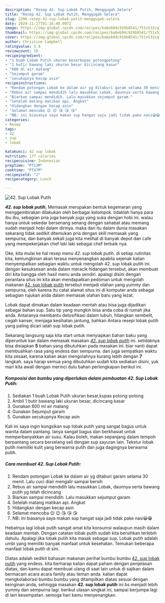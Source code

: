 ```yaml
---
description: "Resep 42. Sup Lobak Putih, Menggugah Selera"
title: "Resep 42. Sup Lobak Putih, Menggugah Selera"
slug: 2296-resep-42-sup-lobak-putih-menggugah-selera
date: 2020-11-27T01:16:48.097Z
image: https://img-global.cpcdn.com/recipes/ba6eb94c919b8541/751x532cq70/42-sup-lobak-putih-foto-resep-utama.jpg
thumbnail: https://img-global.cpcdn.com/recipes/ba6eb94c919b8541/751x532cq70/42-sup-lobak-putih-foto-resep-utama.jpg
cover: https://img-global.cpcdn.com/recipes/ba6eb94c919b8541/751x532cq70/42-sup-lobak-putih-foto-resep-utama.jpg
author: Christine Campbell
ratingvalue: 3.9
reviewcount: 10
recipeingredient:
- "1 buah Lobak Putih ukuran besarkupas potongpotong"
- "1 butir bawang laki ukuran besar dicincang kasar"
- "600 ml air matang"
- "Sejumput garam"
- "secukupnya Kecap asin"
recipeinstructions:
- "Rendam potongan Lobak ke dalam air yg ditaburi garam selama 30 menit. Lalu cuci diair mengalir sampai bersih"
- "Rebus air sampai mendidih lalu masukkan Lobak, daunnya serta bawang putih yg telah dicincang"
- "Biarkan sampai mendidih. Lalu masukkan sejumput garam."
- "Setelah matang matikan api. Angkat"
- "Hidangkan dengan kecap asin"
- "Selamat mencoba 😉 😉 😘 😘 😘"
- "NB: ini biasanya saya makan sup hangat saja jadi tidak pake nasi😀😁"
categories:
- Resep
tags:
- 42
- sup
- lobak

katakunci: 42 sup lobak 
nutrition: 177 calories
recipecuisine: Indonesian
preptime: "PT13M"
cooktime: "PT47M"
recipeyield: "2"
recipecategory: Lunch

---
```



![42. Sup Lobak Putih](https://img-global.cpcdn.com/recipes/ba6eb94c919b8541/751x532cq70/42-sup-lobak-putih-foto-resep-utama.jpg)

<b><i>42. sup lobak putih</i></b>, Memasak merupakan bentuk kegemaran yang menggembirakan dilakukan oleh berbagai kelompok. tidaklah hanya para ibu ibu, sebagian pria juga banyak juga yang suka dengan hobi ini. walau hanya untuk sekedar bersenang senang dengan sahabat atau memang sudah menjadi hobi dalam dirinya. maka dari itu dalam dunia masakan sekarang tidak sedikit ditemukan pria dengan skill memasak yang sempurna, dan banyak sekali juga kita melihat di banyak depot dan cafe yang mempekerjakan chef laki laki sebagai chef terbaik nya.

Oke, kita mulai ke hal resep menu <i>42. sup lobak putih</i>. di setiap rutinitas kita, kemungkinan akan terasa menyenangkan apabila sejenak kalian menyempatkan sebagian waktu untuk mengolah 42. sup lobak putih ini. dengan kesuksesan anda dalam meracik hidangan tersebut, akan membuat diri kita bangga oleh hasil menu anda sendiri. apalagi disini dengan perantara situs ini kita akan mendapatkan pedoman untuk mengolah makanan <u>42. sup lobak putih</u> tersebut menjadi olahan yang yummy dan sempurna, oleh karena itu catat alamat situs ini di komputer anda sebagai sebagian rujukan anda dalam memasak olahan baru yang lezat.

Lobak dapat dimakan dalam keadaan mentah atau bisa juga dijadikan sebagai bahan sup. Satu tip yang mungkin bisa anda coba di rumah jika anda. Antaranya membantu detosifikasi dalam tubuh, hilangkan sembelit, cegah kanser, menjaga kesihatan jantung, bahkan Antara resepi lobak putih yang paling dicari ialah sup lobak putih.


Sekarang langsung saja kita start untuk menyiapkan bahan baku yang diperuntuk kan dalam memasak masakan <u><i>42. sup lobak putih</i></u> ini. setidaknya bisa disiapkan <b>5</b> bahan yang dibutuhkan pada masakan ini. biar nanti dapat membuahkan rasa yang endess dan sempurna. dan juga sempatkan waktu kita sesaat, karena kalian akan mengolahnya kurang lebih dengan <b>7</b> langkah. saya harap semua yang dibutuhkan sudah kita sediakan disini, yuk mari kita awali dengan merinci dulu bahan perlengkapan berikut ini.

<!--inarticleads1-->

##### Komposisi dan bumbu yang diperlukan dalam pembuatan 42. Sup Lobak Putih:

1. Sediakan 1 buah Lobak Putih ukuran besar,kupas potong-potong
1. Ambil 1 butir bawang laki ukuran besar, dicincang kasar
1. Gunakan 600 ml air matang
1. Gunakan Sejumput garam
1. Gunakan secukupnya Kecap asin


Kali ini saya ingin kongsikan sup lobak putih yang sangat bagus untuk wanita dalam pantang. Ianya sangat bagus dan berkhasiat untuk memperbanyakkan air susu. Kalau boleh, makan sepanjang dalam tempoh berpantang secara berselang seli dengan sup sayuran lain. Tekstur lobak putih memiliki kulit yang berwarna putih dan juga dagingnya berwarna putih. 

<!--inarticleads2-->

##### Cara membuat 42. Sup Lobak Putih:

1. Rendam potongan Lobak ke dalam air yg ditaburi garam selama 30 menit. Lalu cuci diair mengalir sampai bersih
1. Rebus air sampai mendidih lalu masukkan Lobak, daunnya serta bawang putih yg telah dicincang
1. Biarkan sampai mendidih. Lalu masukkan sejumput garam.
1. Setelah matang matikan api. Angkat
1. Hidangkan dengan kecap asin
1. Selamat mencoba 😉 😉 😘 😘 😘
1. NB: ini biasanya saya makan sup hangat saja jadi tidak pake nasi😀😁


Hebatnya lagi lobak putih sangat amat kita konsumsi walaupun masih dalam keadaan mentah. Dengan catatan lobak putih sudah kita bersihkan terlebih dahulu. Apalagi jika lobak putih kita masak sebagai sup. Lobak putih adalah umbi yang memiliki banyak manfaat untuk kesehatan. Temukan beberapa manfaat lobak putih di sini. 

Diatas adalah sedikit bahasan makanan perihal bumbu bumbu <u>42. sup lobak putih</u> yang endess. kita berharap kalian dapat paham dengan penjelasan diatas, dan kamu dapat membuat ulang di saat lain untuk di sajikan dalam bermacam acara acara family atau teman anda. kalian dapat mengkolaborasi bumbu bumbu yang ditampilkan diatas sesuai dengan keinginan anda, sehingga masakan <b>42. sup lobak putih</b> ini bs menjadi lebih yummy dan sempurna lagi. berikut ulasan singkat ini, sampai berjumpa lagi di lain kesempatan. semoga hari kamu menyenangkan.
